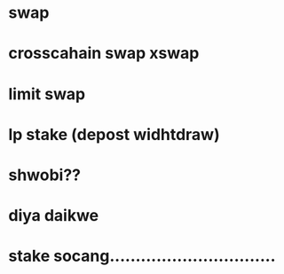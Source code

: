 
# swap

# crosscahain swap xswap

# limit swap

# lp stake (depost widhtdraw)


# shwobi??

# diya daikwe

# stake socang................................


